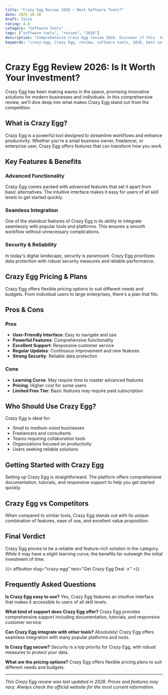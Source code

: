 ```yaml
---
title: "Crazy Egg Review 2026 – Best Software Tools?"
date: 2025-10-30
draft: false
rating: 4.8
category: "Software Tools"
tags: ["software-tools", "review", "2026"]
description: "Comprehensive Crazy Egg review 2026. Discover if this  tool is the best choice for your needs."
keywords: "crazy-egg, Crazy Egg, review, software tools, 2026, best software tools"
---
```


# Crazy Egg Review 2026: Is It Worth Your Investment?

Crazy Egg has been making waves in the  space, promising innovative solutions for modern businesses and individuals. In this comprehensive review, we'll dive deep into what makes Crazy Egg stand out from the competition.

## What is Crazy Egg?

Crazy Egg is a powerful  tool designed to streamline workflows and enhance productivity. Whether you're a small business owner, freelancer, or enterprise user, Crazy Egg offers features that can transform how you work.

## Key Features & Benefits

### Advanced Functionality
Crazy Egg comes packed with advanced features that set it apart from basic alternatives. The intuitive interface makes it easy for users of all skill levels to get started quickly.

### Seamless Integration
One of the standout features of Crazy Egg is its ability to integrate seamlessly with popular tools and platforms. This ensures a smooth workflow without unnecessary complications.

### Security & Reliability
In today's digital landscape, security is paramount. Crazy Egg prioritizes data protection with robust security measures and reliable performance.

## Crazy Egg Pricing & Plans

Crazy Egg offers flexible pricing options to suit different needs and budgets. From individual users to large enterprises, there's a plan that fits.

## Pros & Cons

### Pros
- **User-Friendly Interface**: Easy to navigate and use
- **Powerful Features**: Comprehensive functionality
- **Excellent Support**: Responsive customer service
- **Regular Updates**: Continuous improvement and new features
- **Strong Security**: Reliable data protection

### Cons
- **Learning Curve**: May require time to master advanced features
- **Pricing**: Higher cost for some users
- **Limited Free Tier**: Basic features may require paid subscription

## Who Should Use Crazy Egg?

Crazy Egg is ideal for:
- Small to medium-sized businesses
- Freelancers and consultants
- Teams requiring collaboration tools
- Organizations focused on productivity
- Users seeking reliable  solutions

## Getting Started with Crazy Egg

Setting up Crazy Egg is straightforward. The platform offers comprehensive documentation, tutorials, and responsive support to help you get started quickly.

## Crazy Egg vs Competitors

When compared to similar tools, Crazy Egg stands out with its unique combination of features, ease of use, and excellent value proposition.

## Final Verdict

Crazy Egg proves to be a reliable and feature-rich solution in the  category. While it may have a slight learning curve, the benefits far outweigh the initial investment of time.

{{< affbutton slug="crazy-egg" text="Get Crazy Egg Deal →" >}}

## Frequently Asked Questions

**Is Crazy Egg easy to use?**
Yes, Crazy Egg features an intuitive interface that makes it accessible to users of all skill levels.

**What kind of support does Crazy Egg offer?**
Crazy Egg provides comprehensive support including documentation, tutorials, and responsive customer service.

**Can Crazy Egg integrate with other tools?**
Absolutely! Crazy Egg offers seamless integration with many popular platforms and tools.

**Is Crazy Egg secure?**
Security is a top priority for Crazy Egg, with robust measures to protect your data.

**What are the pricing options?**
Crazy Egg offers flexible pricing plans to suit different needs and budgets.

---

*This Crazy Egg review was last updated in 2026. Prices and features may vary. Always check the official website for the most current information.*
